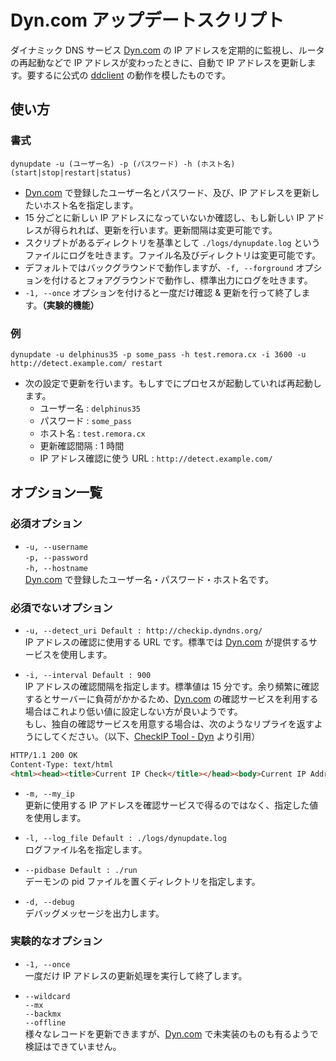 Dyn.com アップデートスクリプト
==============================
ダイナミック DNS サービス [Dyn.com][dyn.com] の IP アドレスを定期的に監視し、ルータの再起動などで IP アドレスが変わったときに、自動で IP アドレスを更新します。要するに公式の [ddclient][ddclient] の動作を模したものです。

使い方
------

### 書式

    dynupdate -u (ユーザー名) -p (パスワード) -h (ホスト名) (start|stop|restart|status)

* [Dyn.com][dyn.com] で登録したユーザー名とパスワード、及び、IP アドレスを更新したいホスト名を指定します。
* 15 分ごとに新しい IP アドレスになっていないか確認し、もし新しい IP アドレスが得られれば、更新を行います。更新間隔は変更可能です。
* スクリプトがあるディレクトリを基準として `./logs/dynupdate.log` というファイルにログを吐きます。ファイル名及びディレクトリは変更可能です。
* デフォルトではバックグラウンドで動作しますが、`-f, --forground` オプションを付けるとフォアグラウンドで動作し、標準出力にログを吐きます。
* `-1, --once` オプションを付けると一度だけ確認 & 更新を行って終了します。__（実験的機能）__

### 例

    dynupdate -u delphinus35 -p some_pass -h test.remora.cx -i 3600 -u http://detect.example.com/ restart

* 次の設定で更新を行います。もしすでにプロセスが起動していれば再起動します。  
  - ユーザー名 : `delphinus35`
  - パスワード : `some_pass`
  - ホスト名 : `test.remora.cx`
  - 更新確認間隔 : 1 時間
  - IP アドレス確認に使う URL : `http://detect.example.com/`

オプション一覧
--------------

### 必須オプション

* `-u, --username`  
  `-p, --password`  
  `-h, --hostname`  
  [Dyn.com][dyn.com] で登録したユーザー名・パスワード・ホスト名です。

### 必須でないオプション

* `-u, --detect_uri Default : http://checkip.dyndns.org/`  
  IP アドレスの確認に使用する URL です。標準では [Dyn.com][dyn.com] が提供するサービスを使用します。

* `-i, --interval Default : 900`  
  IP アドレスの確認間隔を指定します。標準値は 15 分です。余り頻繁に確認するとサーバーに負荷がかかるため、[Dyn.com][dyn.com] の確認サービスを利用する場合はこれより低い値に設定しない方が良いようです。  
  もし、独自の確認サービスを用意する場合は、次のようなリプライを返すようにしてください。（以下、[CheckIP Tool - Dyn][checkip] より引用）

```html
HTTP/1.1 200 OK
Content-Type: text/html
<html><head><title>Current IP Check</title></head><body>Current IP Address: 123.456.78.90</body></html>
```

* `-m, --my_ip`  
  更新に使用する IP アドレスを確認サービスで得るのではなく、指定した値を使用します。

* `-l, --log_file Default : ./logs/dynupdate.log`  
  ログファイル名を指定します。

* `--pidbase Default : ./run`  
  デーモンの pid ファイルを置くディレクトリを指定します。

* `-d, --debug`  
  デバッグメッセージを出力します。

### 実験的なオプション

* `-1, --once`  
  一度だけ IP アドレスの更新処理を実行して終了します。

* `--wildcard`  
  `--mx`  
  `--backmx`  
  `--offline`  
  様々なレコードを更新できますが、[Dyn.com][dyn.com] で未実装のものも有るようで検証はできていません。

[dyn.com]: http://dyn.com/ "Managed DNS | Email Delivery | SMTP | Domain Registration"
[ddclient]: http://sourceforge.net/apps/trac/ddclient "ddclient"
[checkip]: http://dyn.com/support/developers/checkip-tool/ "CheckIP Tool - Dyn"

